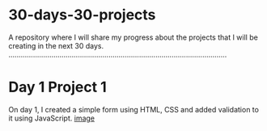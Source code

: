 # 30-days-30-projects
A repository where I will share my progress about the projects that I will be creating in the next 30 days.
...........................................................................................................

# Day 1 Project 1
On day 1, I created a simple form using HTML, CSS and added validation to it using JavaScript.
[image](https://photos.app.goo.gl/tAZMksRpVU2NLhS69)
